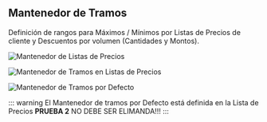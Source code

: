 ## Mantenedor de Tramos

Definición de rangos para Máximos / Mínimos por Listas de Precios de cliente y Descuentos por volumen (Cantidades y Montos).

![Mantenedor de Listas de Precios](/img/Lprecio.png)

![Mantenedor de Tramos en Listas de Precios](/img/Tramos_Cnt.png)

![Mantenedor de Tramos por Defecto](/img/Tramos_default.png)

::: warning
El Mantenedor de tramos por Defecto está definida en la Lista de Precios **PRUEBA 2**
NO DEBE SER ELIMANDA!!!
:::
